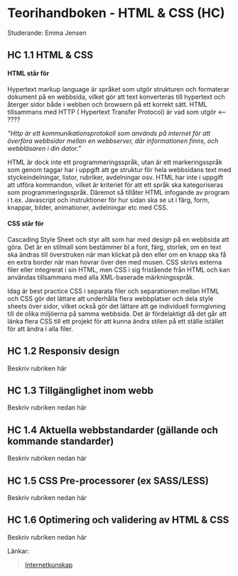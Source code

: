 # Teorihandboken - HTML & CSS (HC)
Studerande: Emma Jensen

## HC 1.1 HTML & CSS

#### HTML står för 
Hypertext markup language är språket som utgör strukturen och formaterar dokument på en webbsida, vilket gör att text konverteras till hypertext och återger sidor både i webben och browsern på ett korrekt sätt. HTML tillsammans med HTTP ( Hypertext Transfer Protocol) är vad som utgör <-- ????

*”Http är ett kommunikationsprotokoll som används på internet för att överföra webbsidor mellan en webbserver, där informationen finns, och webbläsaren i din dator.”* 

HTML är dock inte ett programmeringsspråk, utan är ett markeringsspråk som genom taggar har i uppgift att ge struktur för hela webbsidans text med styckeindelningar, listor, rubriker, avdelningar osv. HTML har inte i uppgift att utföra kommandon, vilket är kriteriet för att ett språk ska kategoriseras som programmeringsspråk. Däremot så tillåter HTML infogande av program i t.ex. Javascript och instruktioner för hur sidan ska se ut i färg, form, knappar, bilder, animationer, avdelningar etc med CSS.

#### CSS står för 
Cascading Style Sheet och styr allt som har med design på en webbsida att göra. Det är en stilmall som bestämmer bl a font, färg, storlek, om en text ska ändras till överstruken när man klickat på den eller om en knapp ska få en extra border när man hovrar över den med musen.
CSS skrivs externa filer eller integrerat i sin HTML, men CSS i sig fristående från HTML och kan användas tillsammans med alla XML-baserade märkningsspråk.
 
Idag är best practice CSS i separata filer och separationen mellan HTML och CSS gör det lättare att underhålla flera webbplatser och dela style sheets över sidor, vilket också gör det lättare att ge individuell formgivning till de olika miljöerna på samma webbsida. Det är fördelaktigt då det går att länka flera CSS till ett projekt för att kunna ändra stilen på ett ställe istället för att ändra i alla filer.


## HC 1.2 Responsiv design
Beskriv rubriken här

## HC 1.3 Tillgänglighet inom webb
Beskriv rubriken nedan här

## HC 1.4 Aktuella webbstandarder (gällande och kommande standarder)
Beskriv rubriken nedan här

## HC 1.5 CSS Pre-processorer (ex SASS/LESS)
Beskriv rubriken nedan här

## HC 1.6 Optimering och validering av HTML & CSS
Beskriv rubriken nedan här


Länkar:
 > [Internetkunskap](-https://internetkunskap.se/artiklar/ordlista/http/)